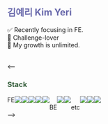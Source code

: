 <!-- <div align="center" style="background-color:black"> --> 
<!-- <img src="https://postfiles.pstatic.net/MjAyMTEyMDNfNjkg/MDAxNjM4NTQzMjQxNjQ4.q-uCHQK8wZPzV6jOPn8MbjDStZiqwNNfTz9NjA-ln0og.Ca1Wz7NQjbrsvaCQ96VNWvMzSHUJL1qjLwjRdarAajMg.JPEG.98sena/output_3510372380.jpg?type=w773" style="width:230px"/> -->
  
<h2 style="color:#6868ab"> 김예리 Kim Yeri </h2>
<div> ✅ Recently focusing in FE. </div>
<div> 💚 Challenge-lover</div>
<div> 🦖 My growth is unlimited.</div>
<!-- <div> ✨ Please stay tune for my <a href="https://adorable-nasturtium-a51f68.netlify.app">PORTFOLIO</a></div> -->

<!--<a href="https://adorable-nasturtium-a51f68.netlify.app" target="_blank"><img src="https://img.shields.io/badge/👩‍💻  PORTFOLIO-6868ab?style=flat-square&logoColor=white"/></a>-->
<!--<a href="https://velog.io/@kinnyeri" target="_blank"><img src="https://img.shields.io/badge/🕶 TECH BLOG-6868ab?style=flat-square&logoColor=white"/></a>-->
<!--<a href="https://instagram.com/kinnyeri?utm_medium=copy_link" target="_blank"><img src="https://img.shields.io/badge/INSTAGRAM-6868ab?style=flat-square&logo=Instagram&logoColor=white"/></a> -->
<!--<a href="https://blog.naver.com/98sena" target="_blank"><img src="https://img.shields.io/badge/😎 DAILY BLOG-6868ab?style=flat-square&logoColor=white"/></a> -->
<!--
<p><h3><strong>문제 해결이 즐겁습니다.</strong></h3>
프론트엔드 개발자를 희망하며 <br/> 
어려운 난관을 헤쳐가며 얻는 경험과 배움을 좇습니다.<br/>
언제나 도전하는 사람이 되고자 합니다.</p>
<h2 style="color:#355E3B"> 📚 Stack 🧨 </h2>
-->
 
<h6> </h6>
<--
<h3 style="color:#355E3B"> Stack </h3>
<div style="display:flex">
FE <br/> 
<img src="https://img.shields.io/badge/JavaScript-F7DF1E?style=flat-square&logo=JavaScript&logoColor=black"/>
<img src="https://img.shields.io/badge/HTML5-E34F26?style=flat-square&logo=HTML5&logoColor=white"/>
<img src="https://img.shields.io/badge/CSS3-1572B6?style=flat-square&logo=CSS3"/>
<img src="https://img.shields.io/badge/React-61DAFB?style=flat-square&logo=React&logoColor=black"/>
<!--<img src="https://img.shields.io/badge/Vue.js-4FC08D?style=flat-square&logo=Vue.js&logoColor=white"/>-->
<img src="https://img.shields.io/badge/TypeScript-3178C6?style=flat-square&logo=TypeScript&logoColor=white"/>
<br/> BE <br/>
<img src="https://img.shields.io/badge/Java-355E3B?style=flat-square&logo=JavaScript&logoColor=white"/>
<img src="https://img.shields.io/badge/Spring Boot-6DB33F?style=flat-square&logo=JavaScript&logoColor=white"/>
<br/> etc <br/>
<img src="https://img.shields.io/badge/Android-3DDC84?style=flat-square&logo=Android&logoColor=white"/>
<img src="https://img.shields.io/badge/Flutter-02569B?style=flat-square&logo=Flutter&logoColor=white"/>
<img src="https://img.shields.io/badge/Python-3776AB?style=flat-square&logo=Python&logoColor=white"/>
</div>
-->
<!--
<div style="display:flex">
Tools <br/>
<img src="https://img.shields.io/badge/Git-F05032?style=flat-square&logo=Git&logoColor=white"/>
<img src="https://img.shields.io/badge/Visual Studio Code-007ACC?style=flat-square&logo=Visual Studio Code&logoColor=white"/>
<img src="https://img.shields.io/badge/Android Studio-3DDC84?style=flat-square&logo=Android Studio&logoColor=white"/>
<br/>
<img src="https://img.shields.io/badge/PyCharm-000000?style=flat-square&logo=PyCharm&logoColor=white"/>
<img src="https://img.shields.io/badge/Eclipse IDE-2C2255?style=flat-square&logo=Figma&logoColor=white"/>
<img src="https://img.shields.io/badge/Figma-F24E1E?style=flat-square&logo=Figma&logoColor=white"/>
</div>
-->
<!--
<h2> 💎 Status 💭 </h2> -->
<div style="display: flex; align-items: center; justify-contents:center;">
<!-- <img style="height:150px" src="https://github-readme-stats.vercel.app/api?username=kinnyeri&show_icons=true&bg_color=DEG,355E3B,6868ab&title_color=FFFFFF&text_color=FFFFFF&icon_color=FFFFFF&hide_border=true&custom_title=✦✧✦✧"/> -->
<!-- <a href="https://www.acmicpc.net/" target="_blank"><img style="height:150px; margin-left:10px" src="http://mazassumnida.wtf/api/generate_badge?boj=98sena"/></a> -->
</div>
<!-- </div> -->
